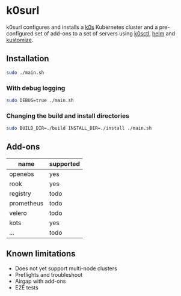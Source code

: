 # k0surl

k0surl configures and installs a [k0s](https://github.com/k0sproject/k0s) Kubernetes cluster and a pre-configured set of add-ons to a set of servers using [k0sctl](https://github.com/k0sproject/k0sctl), [helm](https://github.com/helm/helm) and [kustomize](https://github.com/kubernetes-sigs/kustomize).

## Installation

```bash
sudo ./main.sh
```

### With debug logging

```bash
sudo DEBUG=true ./main.sh
```

### Changing the build and install directories

```bash
sudo BUILD_DIR=./build INSTALL_DIR=./install ./main.sh
```

## Add-ons

| name | supported |
| ---- | --------- |
| openebs | yes |
| rook | yes |
| registry | todo |
| prometheus | todo |
| velero | todo |
| kots | yes |
| ... | todo |

## Known limitations

- Does not yet support multi-node clusters
- Preflights and troubleshoot
- Airgap with add-ons
- E2E tests
